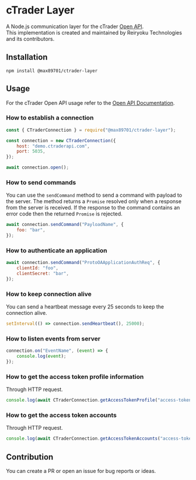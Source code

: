 # cTrader Layer
A Node.js communication layer for the cTrader [Open API](https://connect.spotware.com).<br>
This implementation is created and maintained by Reiryoku Technologies and its contributors.

## Installation
```console
npm install @max89701/ctrader-layer
```

## Usage
For the cTrader Open API usage refer to the [Open API Documentation](https://spotware.github.io/open-api-docs/).

### How to establish a connection
```javascript
const { CTraderConnection } = require("@max89701/ctrader-layer");

const connection = new CTraderConnection({
    host: "demo.ctraderapi.com",
    port: 5035,
});

await connection.open();
```

### How to send commands
You can use the `sendCommand` method to send a command with payload to the server.
The method returns a `Promise` resolved only when a response from the server is received.
If the response to the command contains an error code then the returned `Promise` is rejected.

```javascript
await connection.sendCommand("PayloadName", {
    foo: "bar",
});
```

### How to authenticate an application
```javascript
await connection.sendCommand("ProtoOAApplicationAuthReq", {
    clientId: "foo",
    clientSecret: "bar",
});
```

### How to keep connection alive
You can send a heartbeat message every 25 seconds to keep the connection alive.
```javascript
setInterval(() => connection.sendHeartbeat(), 25000);
```

### How to listen events from server
```javascript
connection.on("EventName", (event) => {
    console.log(event);
});
```

### How to get the access token profile information
Through HTTP request.
```javascript
console.log(await CTraderConnection.getAccessTokenProfile("access-token"));
```

### How to get the access token accounts
Through HTTP request.
```javascript
console.log(await CTraderConnection.getAccessTokenAccounts("access-token"));
```

## Contribution
You can create a PR or open an issue for bug reports or ideas.
